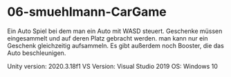 # 06-smuehlmann-CarGame
Ein Auto Spiel bei dem man ein Auto mit WASD steuert. Geschenke müssen eingesammelt und auf deren Platz gebracht werden. man kann nur ein Geschenk gleichzeitig aufsammeln. Es gibt außerdem noch Booster, die das Auto beschleunigen.

Unity version: 2020.3.18f1
VS Version: Visual Studio 2019
OS: Windows 10

